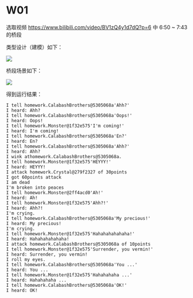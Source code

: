 # W01

选取视频 https://www.bilibili.com/video/BV1zQ4y1d7dQ?p=6 中 6:50 ~ 7:43 的桥段

类型设计（建模）如下：

![](http://www.plantuml.com/plantuml/png/NP2xRgn038RxUGhASufzXMWlQID5IheeXHT-bX5pYMop4I9vzw2TYn1KV1xFztjy52NMoJjZMaSYpHast0fS6AGJercCQTRF1cq6aDEX8gbIErRiq2C87loclBe-FXiF7tbE2la2ZU_nt_y7EIkAa22hCZ1Qs3jEsvgLPr2NmSSxrj_VCkjB3ABWfOxYwMRRv8hEOORaczys5ECLhrO4NSLJtpFPmYtFsuWBERgI36UEEe1bbxLfv5cKt9AbQ_-8a4nrfOV3prFPzbwS3akhCVbj-tAEsPUF2DtatHy0)


桥段场景如下：

![](http://www.plantuml.com/plantuml/png/bPHFJnD16CRlyodUX0CdgKI4P1ELSF4gnkZ1UAZTqMvOTflj8Aa7irLZko25KWaWL12BD48fAcBP5ljbPlRFYQ_Wh9lHNRcma_Qoyppl-tlUdTb1o1AIoqkfrEpixD1ZHLM2_r16dquzKsIifoRk3p-V72aCosFovAtSZL4q2AFIzQlm0iQaaMi8ZUT9sY0pqofAPuXkGBXensBDLm2GpWF9udjPnP0Xfl0sIkwtNn1Aybfw2WCCJAZfpDH_kdg5jPOYqenkv1HT0ow_CsFaL0m8QqGXXL3l71qxwoT_f1cZmE5K67YGLGX6AEnovU70RGCN7jty1oO1gyvvRGjfEi5WA4-pH68hS-UzBOH4lqlxQXLMDSzxHOI4Bc8D4U8-5JyX4ZZbgbFVfVORRasAkjfEY1gDc92JhJQzzWc7l13nBfQvKmnT0j_STifBjDTWXzzZIPS_i58N8Q4Cks8jPdQtZzsTIZpJX3g3kKWy2l1ghMYWO8Zk-zViiEuTr-Dp55wHYnkZy68_Eg_6ddjG5IL4lgZYOa21iV3H-_4pF8ayXMkLsEc9OxrZ9PjLkWa7Ji-sQVV0wwzJUuCtehRDByDvxwtNNwET1TRVT-PM_FM5nCS60L-iLhxu2qe5cxmpAxNSkaaxfcVl-yixRclUhnNzBqrsz9LzVkcq6gpHOOkVECvVnsBRtThrYpNFBBBcMl0wAXRd3efYJOO0uB8JI03gR5gqQzBJihDvGErv3iJM-WABqphpVJvzViFOqbuK1HBUDM2xPu4VZVCAmLSF_GO0)

得到运行结果：

```
I tell homework.CalabashBrothers@5305068a'Ahh?'
I heard: Ahh?
I tell homework.CalabashBrothers@5305068a'Oops!'
I heard: Oops!
I tell homework.Monster@1f32e575'I'm coming!'
I heard: I'm coming!
I tell homework.CalabashBrothers@5305068a'En?'
I heard: En?
I tell homework.CalabashBrothers@5305068a'Ahh?'
I heard: Ahh?
I wink athomework.CalabashBrothers@5305068a.
I tell homework.Monster@1f32e575'HEYYY!'
I heard: HEYYY!
I attack homework.Crystal@279f2327 of 30points
I got 60points attack
I am dead
I'm broken into peaces
I tell homework.Monster@2ff4acd0'Ah!'
I heard: Ah!
I tell homework.Monster@1f32e575'Ahh?!'
I heard: Ahh?!
I'm crying.
I tell homework.CalabashBrothers@5305068a'My precious!'
I heard: My precious!
I'm crying.
I tell homework.Monster@1f32e575'Hahahahahahaha!'
I heard: Hahahahahahaha!
I attack homework.CalabashBrothers@5305068a of 10points
I tell homework.Monster@1f32e575'Surrender, you vermin!'
I heard: Surrender, you vermin!
I roll my eyes.
I tell homework.CalabashBrothers@5305068a'You ...'
I heard: You ...
I tell homework.Monster@1f32e575'Hahahahaha ...'
I heard: Hahahahaha ...
I tell homework.CalabashBrothers@5305068a'OK!'
I heard: OK!
```